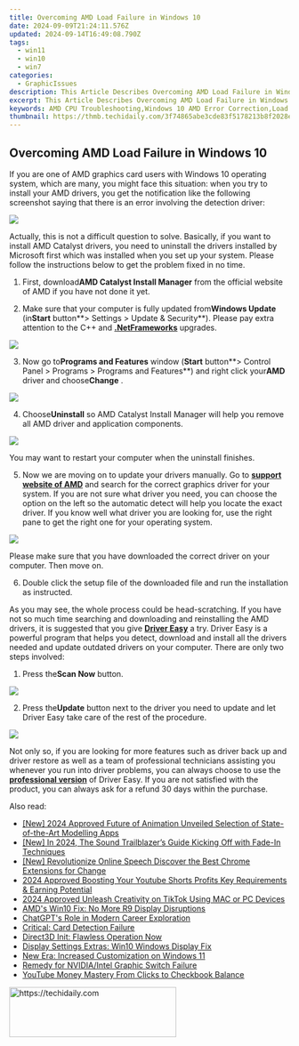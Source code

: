 ```yaml
---
title: Overcoming AMD Load Failure in Windows 10
date: 2024-09-09T21:24:11.576Z
updated: 2024-09-14T16:49:08.790Z
tags:
  - win11
  - win10
  - win7
categories:
  - GraphicIssues
description: This Article Describes Overcoming AMD Load Failure in Windows 10
excerpt: This Article Describes Overcoming AMD Load Failure in Windows 10
keywords: AMD CPU Troubleshooting,Windows 10 AMD Error Correction,Load Failure Fix for AMD in Windows,AMD Overheating Solutions (Windows),Power Management in AMD PCs,Windows 10 Performance Optimization (AMD),Load Failure Diagnosis in AMD PCs
thumbnail: https://thmb.techidaily.com/3f74865abe3cde83f5178213b8f2028e6688a23ca37959ec467d0c79369ad79b.jpg
---
```


## Overcoming AMD Load Failure in Windows 10

If you are one of AMD graphics card users with Windows 10 operating system, which are many, you might face this situation: when you try to install your AMD drivers, you get the notification like the following screenshot saying that there is an error involving the detection driver:
  
![](https://images.drivereasy.com/wp-content/uploads/2016/11/failed-to-load-detection-driver.png)
  
 Actually, this is not a difficult question to solve. Basically, if you want to install AMD Catalyst drivers, you need to uninstall the drivers installed by Microsoft first which was installed when you set up your system. Please follow the instructions below to get the problem fixed in no time.
  
 1) First, download**AMD Catalyst Install Manager** from the official website of AMD if you have not done it yet.
  
 2) Make sure that your computer is fully updated from**Windows Update** (in**Start** button**\> Settings > Update & Security**). Please pay extra attention to the C++ and [**.NetFrameworks**](https://tools.techidaily.com/drivereasy/download/) upgrades.
  
![](https://images.drivereasy.com/wp-content/uploads/2016/11/check-for-update-in-windows-10-600x481.jpg)

 3) Now go to**Programs and Features** window (**Start** button**\> Control Panel > Programs > Programs and Features**) and right click your**AMD** driver and choose**Change** .
  
![](https://images.drivereasy.com/wp-content/uploads/2016/11/control-panel-programs-programs-and-features-change-amd.jpg)

 4) Choose**Uninstall** so AMD Catalyst Install Manager will help you remove all AMD driver and application components.
  
![](https://images.drivereasy.com/wp-content/uploads/2016/11/amd-catalyst-install-manager.jpg)
  
 You may want to restart your computer when the uninstall finishes.
  
 5) Now we are moving on to update your drivers manually. Go to **[support website of AMD](http://support.amd.com/en-us/download)**  and search for the correct graphics driver for your system. If you are not sure what driver you need, you can choose the option on the left so the automatic detect will help you locate the exact driver. If you know well what driver you are looking for, use the right pane to get the right one for your operating system.
  
![](https://images.drivereasy.com/wp-content/uploads/2016/11/support-website-of-amd.jpg)
  
 Please make sure that you have downloaded the correct driver on your computer. Then move on.
  
 6) Double click the setup file of the downloaded file and run the installation as instructed.
  
 As you may see, the whole process could be head-scratching. If you have not so much time searching and downloading and reinstalling the AMD drivers, it is suggested that you give [**Driver Easy**](https://tools.techidaily.com/drivereasy/download/) a try. Driver Easy is a powerful program that helps you detect, download and install all the drivers needed and update outdated drivers on your computer. There are only two steps involved:
  
 1) Press the**Scan Now** button.
  
![](https://images.drivereasy.com/wp-content/uploads/2017/04/img_58e899261a7fe.png)

 2) Press the**Update** button next to the driver you need to update and let Driver Easy take care of the rest of the procedure.
  
![](https://images.drivereasy.com/wp-content/uploads/2017/04/img_58e899330fa48.jpg)

 Not only so, if you are looking for more features such as driver back up and driver restore as well as a team of professional technicians assisting you whenever you run into driver problems, you can always choose to use the [**professional version**](https://tools.techidaily.com/drivereasy/download/) of Driver Easy. If you are not satisfied with the product, you can always ask for a refund 30 days within the purchase.

<ins class="adsbygoogle"
     style="display:block"
     data-ad-format="autorelaxed"
     data-ad-client="ca-pub-7571918770474297"
     data-ad-slot="1223367746"></ins>

<ins class="adsbygoogle"
     style="display:block"
     data-ad-client="ca-pub-7571918770474297"
     data-ad-slot="8358498916"
     data-ad-format="auto"
     data-full-width-responsive="true"></ins>

<span class="atpl-alsoreadstyle">Also read:</span>
<div><ul>
<li><a href="https://fox-info.techidaily.com/new-2024-approved-future-of-animation-unveiled-selection-of-state-of-the-art-modelling-apps/"><u>[New] 2024 Approved Future of Animation Unveiled Selection of State-of-the-Art Modelling Apps</u></a></li>
<li><a href="https://article-helps.techidaily.com/new-in-2024-the-sound-trailblazers-guide-kicking-off-with-fade-in-techniques/"><u>[New] In 2024, The Sound Trailblazer’s Guide Kicking Off with Fade-In Techniques</u></a></li>
<li><a href="https://some-approaches.techidaily.com/new-revolutionize-online-speech-discover-the-best-chrome-extensions-for-change/"><u>[New] Revolutionize Online Speech Discover the Best Chrome Extensions for Change</u></a></li>
<li><a href="https://youtube-sure.techidaily.com/approved-boosting-your-youtube-shorts-profits-key-requirements-and-earning-potential/"><u>2024 Approved Boosting Your Youtube Shorts Profits Key Requirements & Earning Potential</u></a></li>
<li><a href="https://tiktok-videos.techidaily.com/2024-approved-unleash-creativity-on-tiktok-using-mac-or-pc-devices/"><u>2024 Approved Unleash Creativity on TikTok Using MAC or PC Devices</u></a></li>
<li><a href="https://graphic-issues.techidaily.com/amds-win10-fix-no-more-r9-display-disruptions/"><u>AMD's Win10 Fix: No More R9 Display Disruptions</u></a></li>
<li><a href="https://tech-hub.techidaily.com/chatgpts-role-in-modern-career-exploration/"><u>ChatGPT's Role in Modern Career Exploration</u></a></li>
<li><a href="https://graphic-issues.techidaily.com/critical-card-detection-failure/"><u>Critical: Card Detection Failure</u></a></li>
<li><a href="https://graphic-issues.techidaily.com/direct3d-init-flawless-operation-now/"><u>Direct3D Init: Flawless Operation Now</u></a></li>
<li><a href="https://graphic-issues.techidaily.com/display-settings-extras-win10-windows-display-fix/"><u>Display Settings Extras: Win10 Windows Display Fix</u></a></li>
<li><a href="https://graphic-issues.techidaily.com/new-era-increased-customization-on-windows-11/"><u>New Era: Increased Customization on Windows 11</u></a></li>
<li><a href="https://graphic-issues.techidaily.com/remedy-for-nvidiaintel-graphic-switch-failure/"><u>Remedy for NVIDIA/Intel Graphic Switch Failure</u></a></li>
<li><a href="https://youtube-blog.techidaily.com/be-money-mastery-from-clicks-to-checkbook-balance/"><u>YouTube Money Mastery From Clicks to Checkbook Balance</u></a></li>
</ul></div>

<!-- affiliate ads begin -->
<a href="https://25home.pxf.io/c/5597632/2123478/16836" target="_top" id="2123478">
  <img src="//a.impactradius-go.com/display-ad/16836-2123478" border="0" alt="https://techidaily.com" width="300" height="90"/>
</a>
<img height="0" width="0" src="https://25home.pxf.io/i/5597632/2123478/16836" style="position:absolute;visibility:hidden;" border="0" />
<!-- affiliate ads end -->

